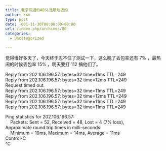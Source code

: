 ```yaml
---
title: 北京网通的ADSL是够垃圾的
author: kxn
type: post
date: -001-11-30T00:00:00+00:00
url: /index.php/archives/80
categories:
  - Uncategorized

---
```

觉得慢好多天了，今天终于忍不住了测试一下，这么晚了丢包率还有 7% ，最热闹的时候丢包率 15% ，明天要打 112 搞他们了。

Reply from 202.106.196.57: bytes=32 time=11ms TTL=249  
Reply from 202.106.196.57: bytes=32 time=12ms TTL=249  
Request timed out.  
Reply from 202.106.196.57: bytes=32 time=11ms TTL=249  
Reply from 202.106.196.57: bytes=32 time=12ms TTL=249  
Reply from 202.106.196.57: bytes=32 time=11ms TTL=249  
Reply from 202.106.196.57: bytes=32 time=11ms TTL=249

Ping statistics for 202.106.196.57:  
    Packets: Sent = 52, Received = 48, Lost = 4 (7% loss),  
Approximate round trip times in milli-seconds:  
    Minimum = 10ms, Maximum = 14ms, Average = 11ms  
Control-C  
^C